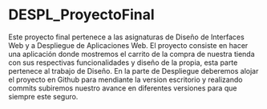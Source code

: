# DESPL_ProyectoFinal
Este proyecto final pertenece a las asignaturas de Diseño de Interfaces Web y a Despliegue de Aplicaciones Web.
El proyecto consiste en hacer una aplicación donde mostremos el carrito de la compra de nuestra tienda con sus respectivas funcionalidades y diseño de la propia, esta parte pertenece al trabajo de Diseño. En la parte de Despliegue deberemos alojar el proyecto en Github para mendiante la version escritorio y realizando commits subiremos nuestro avance en diferentes versiones para que siempre este seguro. 